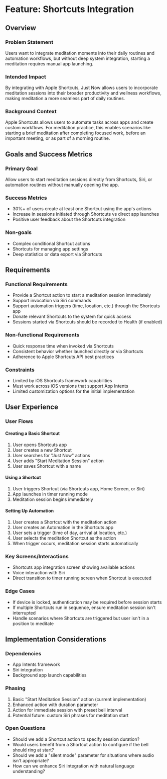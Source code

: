 # Feature: Shortcuts Integration

## Overview

### Problem Statement
Users want to integrate meditation moments into their daily routines and automation workflows, but without deep system integration, starting a meditation requires manual app launching.

### Intended Impact
By integrating with Apple Shortcuts, Just Now allows users to incorporate meditation sessions into their broader productivity and wellness workflows, making meditation a more seamless part of daily routines.

### Background Context
Apple Shortcuts allows users to automate tasks across apps and create custom workflows. For meditation practice, this enables scenarios like starting a brief meditation after completing focused work, before an important meeting, or as part of a morning routine.

## Goals and Success Metrics

### Primary Goal
Allow users to start meditation sessions directly from Shortcuts, Siri, or automation routines without manually opening the app.

### Success Metrics
- 30%+ of users create at least one Shortcut using the app's actions
- Increase in sessions initiated through Shortcuts vs direct app launches
- Positive user feedback about the Shortcuts integration

### Non-goals
- Complex conditional Shortcut actions
- Shortcuts for managing app settings
- Deep statistics or data export via Shortcuts

## Requirements

### Functional Requirements
- Provide a Shortcut action to start a meditation session immediately
- Support invocation via Siri commands
- Support automation triggers (time, location, etc.) through the Shortcuts app
- Donate relevant Shortcuts to the system for quick access
- Sessions started via Shortcuts should be recorded to Health (if enabled)

### Non-functional Requirements
- Quick response time when invoked via Shortcuts
- Consistent behavior whether launched directly or via Shortcuts
- Adherence to Apple Shortcuts API best practices

### Constraints
- Limited by iOS Shortcuts framework capabilities
- Must work across iOS versions that support App Intents
- Limited customization options for the initial implementation

## User Experience

### User Flows

#### Creating a Basic Shortcut
1. User opens Shortcuts app
2. User creates a new Shortcut
3. User searches for "Just Now" actions
4. User adds "Start Meditation Session" action
5. User saves Shortcut with a name

#### Using a Shortcut
1. User triggers Shortcut (via Shortcuts app, Home Screen, or Siri)
2. App launches in timer running mode
3. Meditation session begins immediately

#### Setting Up Automation
1. User creates a Shortcut with the meditation action
2. User creates an Automation in the Shortcuts app
3. User sets a trigger (time of day, arrival at location, etc.)
4. User selects the meditation Shortcut as the action
5. When trigger occurs, meditation session starts automatically

### Key Screens/Interactions
- Shortcuts app integration screen showing available actions
- Voice interaction with Siri
- Direct transition to timer running screen when Shortcut is executed

### Edge Cases
- If device is locked, authentication may be required before session starts
- If multiple Shortcuts run in sequence, ensure meditation session isn't interrupted
- Handle scenarios where Shortcuts are triggered but user isn't in a position to meditate

## Implementation Considerations

### Dependencies
- App Intents framework
- Siri integration
- Background app launch capabilities

### Phasing
1. Basic "Start Meditation Session" action (current implementation)
2. Enhanced action with duration parameter
3. Action for immediate session with preset bell interval
4. Potential future: custom Siri phrases for meditation start

### Open Questions
- Should we add a Shortcut action to specify session duration?
- Would users benefit from a Shortcut action to configure if the bell should ring at start?
- Should we add a "silent mode" parameter for situations where audio isn't appropriate?
- How can we enhance Siri integration with natural language understanding? 